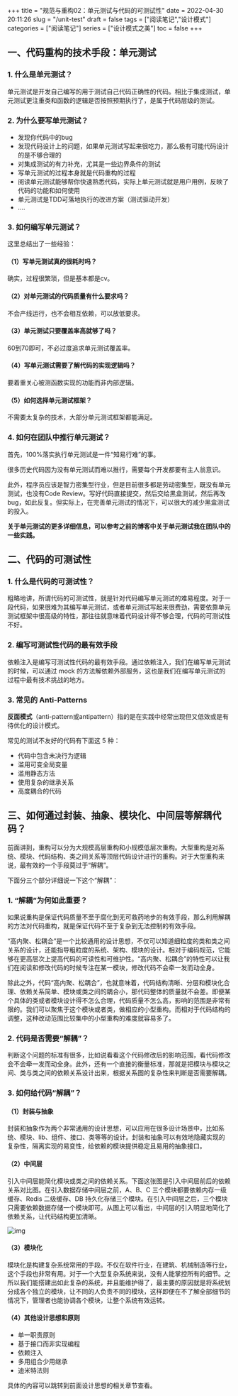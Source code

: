 +++
title = "规范与重构02：单元测试与代码的可测试性"
date = 2022-04-30 20:11:26
slug = "/unit-test"
draft = false
tags = ["阅读笔记","设计模式"]
categories = ["阅读笔记"]
series = ["设计模式之美"]
toc = false
+++

## 一、代码重构的技术手段：单元测试

### 1. 什么是单元测试？

单元测试是开发自己编写的用于测试自己代码正确性的代码。相比于集成测试，单元测试更注重类和函数的逻辑是否按照预期执行了，是属于代码层级的测试。

### 2. 为什么要写单元测试？

- 发现你代码中的bug
- 发现代码设计上的问题，如果单元测试写起来很吃力，那么极有可能代码设计的是不够合理的
- 对集成测试的有力补充，尤其是一些边界条件的测试
- 写单元测试的过程本身就是代码重构的过程
- 阅读单元测试能够帮你快速熟悉代码，实际上单元测试就是用户用例，反映了代码的功能和如何使用
- 单元测试是TDD可落地执行的改进方案（测试驱动开发）
- ....

### 3. 如何编写单元测试？

这里总结出了一些经验：

#### （1）写单元测试真的很耗时吗？

确实，过程很繁琐，但是基本都是cv。

#### （2）对单元测试的代码质量有什么要求吗？

不会产线运行，也不会相互依赖，可以放低要求。

#### （3）单元测试只要覆盖率高就够了吗？

60到70即可，不必过度追求单元测试覆盖率。

#### （4）写单元测试需要了解代码的实现逻辑吗？

要着重关心被测函数实现的功能而非内部逻辑。

#### （5）如何选择单元测试框架？

不需要太复杂的技术，大部分单元测试框架都能满足。



### 4. 如何在团队中推行单元测试？

首先，100%落实执行单元测试是一件“知易行难”的事。

很多历史代码因为没有单元测试而难以推行，需要每个开发都要有主人翁意识。

此外，程序员应该是智力密集型行业，但是目前很多都是劳动密集型，既没有单元测试，也没有Code Review。写好代码直接提交，然后交给黑盒测试，然后再改bug，如此反复。但实际上，在完善单元测试的情况下，可以很大的减少黑盒测试的投入。



**关于单元测试的更多详细信息，可以参考之前的博客中关于单元测试我在团队中的一些实践。**



## 二、代码的可测试性

### 1. 什么是代码的可测试性？

粗略地讲，所谓代码的可测试性，就是针对代码编写单元测试的难易程度。对于一段代码，如果很难为其编写单元测试，或者单元测试写起来很费劲，需要依靠单元测试框架中很高级的特性，那往往就意味着代码设计得不够合理，代码的可测试性不好。

### 2. 编写可测试性代码的最有效手段

依赖注入是编写可测试性代码的最有效手段。通过依赖注入，我们在编写单元测试的时候，可以通过 mock 的方法解依赖外部服务，这也是我们在编写单元测试的过程中最有技术挑战的地方。

### 3. 常见的 Anti-Patterns

**反面模式**（anti-pattern或antipattern）指的是在实践中经常出现但又低效或是有待优化的设计模式。



常见的测试不友好的代码有下面这 5 种：

- 代码中包含未决行为逻辑
- 滥用可变全局变量
- 滥用静态方法
- 使用复杂的继承关系
- 高度耦合的代码





## 三、如何通过封装、抽象、模块化、中间层等解耦代码？

前面讲到，重构可以分为大规模高层重构和小规模低层次重构。大型重构是对系统、模块、代码结构、类之间关系等顶层代码设计进行的重构。对于大型重构来说，最有效的一个手段莫过于“解耦”。

下面分三个部分详细说一下这个“解耦”：

### 1. “解耦”为何如此重要？

如果说重构是保证代码质量不至于腐化到无可救药地步的有效手段，那么利用解耦的方法对代码重构，就是保证代码不至于复杂到无法控制的有效手段。



“高内聚、松耦合”是一个比较通用的设计思想，不仅可以知道细粒度的类和类之间关系的设计，还能指导粗粒度的系统、架构、模块的设计。相对于编码规范，它能够在更高层次上提高代码的可读性和可维护性。“高内聚、松耦合”的特性可以让我们在阅读和修改代码的时候专注在某一模块，修改代码不会牵一发而动全身。



除此之外，代码“高内聚、松耦合”，也就意味着，代码结构清晰、分层和模块化合理、依赖关系简单、模块或类之间的耦合小，那代码整体的质量就不会差。即便某个具体的类或者模块设计得不怎么合理，代码质量不怎么高，影响的范围是非常有限的。我们可以聚焦于这个模块或者类，做相应的小型重构。而相对于代码结构的调整，这种改动范围比较集中的小型重构的难度就容易多了。

### 2. 代码是否需要“解耦”？

判断这个问题的标准有很多，比如说看看这个代码修改后的影响范围，看代码修改会不会牵一发而动全身。此外，还有一个直接的衡量标准，那就是把模块与模块之间、类与类之间的依赖关系设计出来，根据关系图的复杂性来判断是否需要解耦。

### 3. 如何给代码“解耦”？

#### （1）封装与抽象

封装和抽象作为两个非常通用的设计思想，可以应用在很多设计场景中，比如系统、模块、lib、组件、接口、类等等的设计。封装和抽象可以有效地隐藏实现的复杂性，隔离实现的易变性，给依赖的模块提供稳定且易用的抽象接口。

#### （2）中间层

引入中间层能简化模块或类之间的依赖关系。下面这张图是引入中间层前后的依赖关系对比图。在引入数据存储中间层之前，A、B、C 三个模块都要依赖内存一级缓存、Redis 二级缓存、DB 持久化存储三个模块。在引入中间层之后，三个模块只需要依赖数据存储一个模块即可。从图上可以看出，中间层的引入明显地简化了依赖关系，让代码结构更加清晰。

<img src="https://kiwi4814-1256211473.cos.ap-nanjing.myqcloud.com//imgcbcefa78026fd1d0cb9837dde9adae52.jpg" alt="img" />



#### （3）模块化

模块化是构建复杂系统常用的手段。不仅在软件行业，在建筑、机械制造等行业，这个手段也非常有用。对于一个大型复杂系统来说，没有人能掌控所有的细节。之所以我们能搭建出如此复杂的系统，并且能维护得了，最主要的原因就是将系统划分成各个独立的模块，让不同的人负责不同的模块，这样即便在不了解全部细节的情况下，管理者也能协调各个模块，让整个系统有效运转。

#### （4）其他设计思想和原则

- 单一职责原则
- 基于接口而非实现编程
- 依赖注入
- 多用组合少用继承
- 迪米特法则

具体的内容可以跳转到前面设计思想的相关章节查看。
